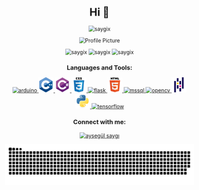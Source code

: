 <h1 align="center">Hi 👋</h1>

<p align="center">
  <img src="https://komarev.com/ghpvc/?username=saygix&label=Profile%20views&color=0e75b6&style=flat" alt="saygix" />
</p>

<p align="center">
  <img src="https://github.com/user-attachments/assets/d4e595cf-0bad-4640-afd0-3eacf6ef4194" width="300" alt="Profile Picture">
</p>

<p align="center">
    <img src="https://github-readme-stats.vercel.app/api/top-langs?username=saygix&show_icons=true&locale=en&layout=compact" alt="saygix" width="300" />
    <img src="https://github-readme-stats.vercel.app/api?username=saygix&show_icons=true&locale=en" alt="saygix" width="300" />
    <img src="https://github-readme-streak-stats.herokuapp.com/?user=saygix&" alt="saygix" width="300" />
</p>

<h3 align="center">Languages and Tools:</h3>
<p align="center">
  <a href="https://www.arduino.cc/" target="_blank" rel="noreferrer"> <img src="https://cdn.worldvectorlogo.com/logos/arduino-1.svg" alt="arduino" width="40" height="40"/> </a>
  <a href="https://www.w3schools.com/cpp/" target="_blank" rel="noreferrer"> <img src="https://raw.githubusercontent.com/devicons/devicon/master/icons/cplusplus/cplusplus-original.svg" alt="cplusplus" width="40" height="40"/> </a>
  <a href="https://www.w3schools.com/cs/" target="_blank" rel="noreferrer"> <img src="https://raw.githubusercontent.com/devicons/devicon/master/icons/csharp/csharp-original.svg" alt="csharp" width="40" height="40"/> </a>
  <a href="https://www.w3schools.com/css/" target="_blank" rel="noreferrer"> <img src="https://raw.githubusercontent.com/devicons/devicon/master/icons/css3/css3-original-wordmark.svg" alt="css3" width="40" height="40"/> </a>
  <a href="https://flask.palletsprojects.com/" target="_blank" rel="noreferrer"> <img src="https://www.vectorlogo.zone/logos/pocoo_flask/pocoo_flask-icon.svg" alt="flask" width="40" height="40"/> </a>
  <a href="https://www.w3.org/html/" target="_blank" rel="noreferrer"> <img src="https://raw.githubusercontent.com/devicons/devicon/master/icons/html5/html5-original-wordmark.svg" alt="html5" width="40" height="40"/> </a>
  <a href="https://www.microsoft.com/en-us/sql-server" target="_blank" rel="noreferrer"> <img src="https://www.svgrepo.com/show/303229/microsoft-sql-server-logo.svg" alt="mssql" width="40" height="40"/> </a>
  <a href="https://opencv.org/" target="_blank" rel="noreferrer"> <img src="https://www.vectorlogo.zone/logos/opencv/opencv-icon.svg" alt="opencv" width="40" height="40"/> </a>
  <a href="https://pandas.pydata.org/" target="_blank" rel="noreferrer"> <img src="https://raw.githubusercontent.com/devicons/devicon/2ae2a900d2f041da66e950e4d48052658d850630/icons/pandas/pandas-original.svg" alt="pandas" width="40" height="40"/> </a>
  <a href="https://www.python.org" target="_blank" rel="noreferrer"> <img src="https://raw.githubusercontent.com/devicons/devicon/master/icons/python/python-original.svg" alt="python" width="40" height="40"/> </a>
  <a href="https://www.tensorflow.org" target="_blank" rel="noreferrer"> <img src="https://www.vectorlogo.zone/logos/tensorflow/tensorflow-icon.svg" alt="tensorflow" width="40" height="40"/> </a>
</p>

<h3 align="center">Connect with me:</h3>
<p align="center">
<a href="https://www.linkedin.com/in/ay%C5%9Feg%C3%BCl-sayg%C4%B1-65bb46286/" target="blank"><img align="center" src="https://raw.githubusercontent.com/rahuldkjain/github-profile-readme-generator/master/src/images/icons/Social/linked-in-alt.svg" alt="ayşegül saygı" height="30" width="40" /></a>
</p>


 <img alt="github contribution grid snake animation" src="https://raw.githubusercontent.com/saygix/saygix/output/github-contribution-grid-snake.svg">
</picture>
